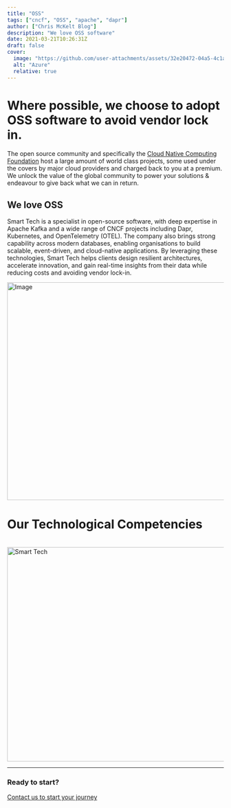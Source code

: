```yaml
---
title: "OSS"
tags: ["cncf", "OSS", "apache", "dapr"]
author: ["Chris McKelt Blog"]
description: "We love OSS software"
date: 2021-03-21T10:26:31Z
draft: false
cover:
  image: "https://github.com/user-attachments/assets/32e20472-04a5-4c1a-9463-453012b6b563"
  alt: "Azure"
  relative: true
---
```


# Where possible, we choose to adopt OSS software to avoid vendor lock in.

The open source community and specifically the [Cloud Native Computing Foundation](https://www.cncf.io/) host a large amount of world class projects, some used under the covers by major cloud providers and charged back to you at a premium. We unlock the value of the global community to power your solutions & endeavour to give back what we can in return.

## We love OSS

Smart Tech is a specialist in open-source software, with deep expertise in Apache Kafka and a wide range of CNCF projects including Dapr, Kubernetes, and OpenTelemetry (OTEL). The company also brings strong capability across modern databases, enabling organisations to build scalable, event-driven, and cloud-native applications. By leveraging these technologies, Smart Tech helps clients design resilient architectures, accelerate innovation, and gain real-time insights from their data while reducing costs and avoiding vendor lock-in.

<img width="1420" height="505" alt="Image" src="https://github.com/user-attachments/assets/32e20472-04a5-4c1a-9463-453012b6b563" />

# Our Technological Competencies

<br />
<img width="878" height="497" alt="Smart Tech" src="https://github.com/user-attachments/assets/0863a4fa-501b-46ff-8433-e7ee246ded48" />
<br />
<hr />

### Ready to start?

[Contact us to start your journey](https://smarttechventures.au/contact/)
